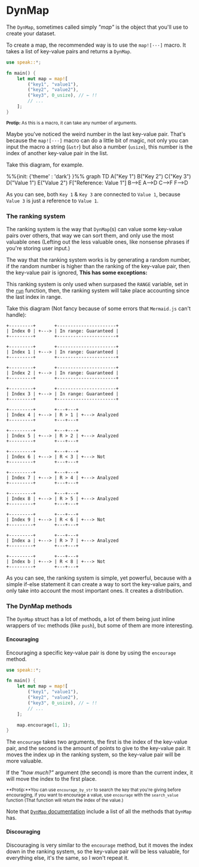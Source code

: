 <!-- {{ use_mermaid }} -->

# DynMap

The `DynMap`, sometimes called simply _"map"_ is the object that you'll use to create your dataset.

To create a map, the recommended way is to use the `map![···]` macro. It takes a list of key-value pairs and returns a `DynMap`.

```rust
use speak::*;

fn main() {
	let mut map = map![
		("key1", "value1"),
		("key2", "value2"),
		("key3", 0_usize), // ← !!
		// ...
	];
}
```

<small>**Protip:** As this is a macro, it can take any number of arguments.</small>

Maybe you've noticed the weird number in the last key-value pair. That's because the `map![···]` macro can do a little bit of magic, not only you can input the macro a string (`&str`) but also a number (`usize`), this number is the index of another key-value pair in the list.

Take this diagram, for example.

<!-- <div class="mermaid"> -->
%%{init: {'theme' : 'dark'} }%%
graph TD
A("Key 1")
B("Key 2")
C("Key 3")
D("Value 1")
E("Value 2")
F["Reference: Value 1"]
B-->E
A-->D
C-->F
F-->D
<!-- </div> -->

<!-- <script>mermaid.initialize({ startOnLoad: true });</script> -->

As you can see, both `Key 1` & `Key 3` are connected to `Value 1`, because `Value 3` is just a reference to `Value 1`.

### The ranking system

The ranking system is the way that `DynMap`(s) can value some key-value pairs over others, that way we can sort them, and only use the most valuable ones (Lefting out the less valuable ones, like nonsense phrases if you're storing user input.)

The way that the ranking system works is by generating a random number, if the random number is higher than the ranking of the key-value pair, then the key-value pair is ignored, **This has some exceptions:**

This ranking system is only used when surpased the `RANGE` variable, set in the [`run`][run] function, then, the ranking system will take place accounting since the last index in range.

Take this diagram (Not fancy because of some errors that `Mermaid.js` can't handle):

```text
+---------+       +----------------------+
| Index 0 | +---> | In range: Guaranteed |
+---------+       +----------------------+

+---------+       +----------------------+
| Index 1 | +---> | In range: Guaranteed |
+---------+       +----------------------+

+---------+       +----------------------+
| Index 2 | +---> | In range: Guaranteed |
+---------+       +----------------------+

+---------+       +----------------------+
| Index 3 | +---> | In range: Guaranteed |
+---------+       +----------------------+

+---------+       +---+---+
| Index 4 | +---> | R > 1 | +---> Analyzed
+---------+       +---+---+

+---------+       +---+---+
| Index 5 | +---> | R > 2 | +---> Analyzed
+---------+       +---+---+

+---------+       +---+---+
| Index 6 | +---> | R < 3 | +---> Not
+---------+       +---+---+

+---------+       +---+---+
| Index 7 | +---> | R > 4 | +---> Analyzed
+---------+       +---+---+

+---------+       +---+---+
| Index 8 | +---> | R > 5 | +---> Analyzed
+---------+       +---+---+

+---------+       +---+---+
| Index 9 | +---> | R < 6 | +---> Not
+---------+       +---+---+

+---------+       +---+---+
| Index a | +---> | R > 7 | +---> Analyzed
+---------+       +---+---+

+---------+       +---+---+
| Index b | +---> | R < 8 | +---> Not
+---------+       +---+---+
```

As you can see, the ranking system is simple, yet powerful, because with a simple if-else statement it can create a way to sort the key-value pairs, and only take into account the most important ones. It creates a distribution.

### The DynMap methods

The `DynMap` struct has a lot of methods, a lot of them being just inline wrappers of `Vec` methods (like `push`), but some of them are more interesting.

#### Encouraging

Encouraging a specific key-value pair is done by using the `encourage` method.

```rust
use speak::*;

fn main() {
	let mut map = map![
		("key1", "value1"),
		("key2", "value2"),
		("key3", 0_usize), // ← !!
		// ...
	];

	map.encourage(1, 1);
}
```

The `encourage` takes two arguments, the first is the index of the key-value pair, and the second is the amount of points to give to the key-value pair. It moves the index up in the ranking system, so the key-value pair will be more valuable.

If the *"how much?"* argument (the second) is more than the current index, it will move the index to the first place.

<small>**Protip:**You can use `encourage_by_str` to search the key that you're giving before encouraging, if you want to encourage a value, use `encourage` with the `search_value` function (That function will return the index of the value.)</small>

Note that [`DynMap` documentation][dynmap_doc] include a list of all the methods that `DynMap` has.

#### Discouraging

Discouraging is very similar to the `encourage` method, but it moves the index down in the ranking system, so the key-value pair will be less valuable, for everything else, it's the same, so I won't repeat it.

[run]: ../fn/run.md
[dynmap_doc]: https://docs.rs/speak/latest/speak/struct.DynMap.html